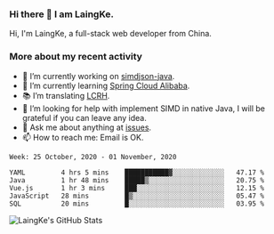 ### Hi there 👋 I am LaingKe.

Hi, I'm LaingKe, a full-stack web developer from China.

### More about my recent activity

- 🔭 I’m currently working on [simdjson-java](https://github.com/laingke/simdjson-java).
- 🌱 I’m currently learning [Spring Cloud Alibaba](https://github.com/alibaba/spring-cloud-alibaba).
- :books: I’m translating [LCRH](https://github.com/LCTT/LCRH).
- 🤔 I’m looking for help with implement SIMD in native Java, I will be grateful if you can leave any idea.
- 💬 Ask me about anything at [issues](https://github.com/laingke/laingke/issues).
- 📫 How to reach me: Email is OK.

<!--START_SECTION:waka-->
```text
Week: 25 October, 2020 - 01 November, 2020

YAML         4 hrs 5 mins    ███████████▓░░░░░░░░░░░░░   47.17 % 
Java         1 hr 48 mins    █████▒░░░░░░░░░░░░░░░░░░░   20.75 % 
Vue.js       1 hr 3 mins     ███░░░░░░░░░░░░░░░░░░░░░░   12.15 % 
JavaScript   28 mins         █▒░░░░░░░░░░░░░░░░░░░░░░░   05.47 % 
SQL          20 mins         █░░░░░░░░░░░░░░░░░░░░░░░░   03.95 % 
```
<!--END_SECTION:waka-->

![LaingKe's GitHub Stats](https://github-readme-stats.vercel.app/api?username=laingke&show_icons=true&theme=nightowl&count_private=true)

